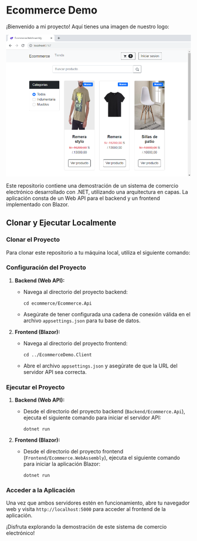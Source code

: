 # Ecommerce Demo


¡Bienvenido a mi proyecto! Aquí tienes una imagen de nuestro logo:

![Tienda](IMG/tienda.png)


Este repositorio contiene una demostración de un sistema de comercio electrónico desarrollado con .NET, utilizando una arquitectura en capas. La aplicación consta de un Web API para el backend y un frontend implementado con Blazor.



## Clonar y Ejecutar Localmente

### Clonar el Proyecto

Para clonar este repositorio a tu máquina local, utiliza el siguiente comando:


### Configuración del Proyecto

1. **Backend (Web API):**
   - Navega al directorio del proyecto backend:
     ```
     cd ecommerce/Ecommerce.Api
     ```
   - Asegúrate de tener configurada una cadena de conexión válida en el archivo `appsettings.json` para tu base de datos.

2. **Frontend (Blazor):**
   - Navega al directorio del proyecto frontend:
     ```
     cd ../EcommerceDemo.Client
     ```
   - Abre el archivo `appsettings.json` y asegúrate de que la URL del servidor API sea correcta.

### Ejecutar el Proyecto

1. **Backend (Web API):**
   - Desde el directorio del proyecto backend (`Backend/Ecommerce.Api`), ejecuta el siguiente comando para iniciar el servidor API:
     ```
     dotnet run
     ```

2. **Frontend (Blazor):**
   - Desde el directorio del proyecto frontend (`Frontend/Ecommerce.WebAssembly`), ejecuta el siguiente comando para iniciar la aplicación Blazor:
     ```
     dotnet run
     ```

### Acceder a la Aplicación

Una vez que ambos servidores estén en funcionamiento, abre tu navegador web y visita `http://localhost:5000` para acceder al frontend de la aplicación.

¡Disfruta explorando la demostración de este sistema de comercio electrónico!
